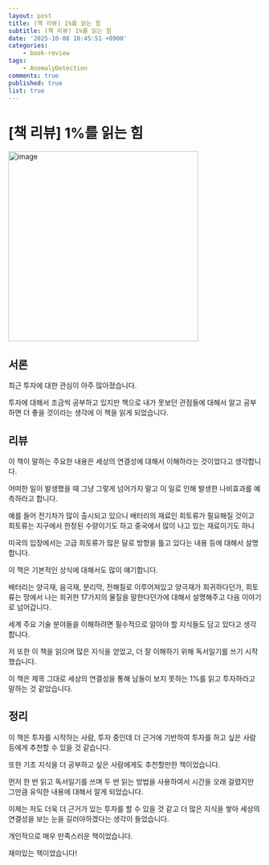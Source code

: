 ```yaml
---
layout: post
title: (책 리뷰) 1%를 읽는 힘
subtitle: (책 리뷰) 1%를 읽는 힘
date: '2025-10-08 10:45:51 +0900'
categories:
    - book-review
tags:
    - AnomalyDetection
comments: true
published: true
list: true
---
```


# [책 리뷰] 1%를 읽는 힘

<img width="378" alt="image" src="https://velog.velcdn.com/images/alswp006/post/16469169-e3e5-4883-af0d-37f54c36cfdf/image.png" />

## 서론

최근 투자에 대한 관심이 아주 많아졌습니다.

투자에 대해서 조금씩 공부하고 있지만 책으로 내가 못보던 관점들에 대해서 알고 공부하면 더 좋을 것이라는 생각에 이 책을 읽게 되었습니다.

## 리뷰

이 책이 말하는 주요한 내용은 세상의 연결성에 대해서 이해하라는 것이었다고 생각합니다.

어떠한 일이 발생했을 때 그냥 그렇게 넘어가지 말고 이 일로 인해 발생한 나비효과를 예측하라고 합니다.

예를 들어 전기차가 많이 출시되고 있으니 배터리의 재료인 희토류가 필요해질 것이고 희토류는 지구에서 한정된 수량이기도 하고 중국에서 많이 나고 있는 재료이기도 하니

미국의 입장에서는 고급 희토류가 많은 달로 방향을 틀고 있다는 내용 등에 대해서 설명합니다.

이 책은 기본적인 상식에 대해서도 많이 얘기합니다.

배터리는 양극재, 음극재, 분리막, 전해질로 이루어져있고 양극재가 희귀하다던가, 희토류는 땅에서 나는 희귀한 17가지의 물질을 말한다던가에 대해서 설명해주고 다음 이야기로 넘어갑니다.

세계 주요 기술 분야들을 이해하려면 필수적으로 알아야 할 지식들도 담고 있다고 생각합니다.

저 또한 이 책을 읽으며 많은 지식을 얻었고, 더 잘 이해하기 위해 독서일기를 쓰기 시작했습니다.

이 책은 제목 그대로 세상의 연결성을 통해 남들이 보지 못하는 1%를 읽고 투자하라고 말하는 것 같았습니다.

## 정리

이 책은 투자를 시작하는 사람, 투자 중인데 더 근거에 기반하여 투자를 하고 싶은 사람 등에게 추천할 수 있을 것 같습니다.

또한 기초 지식을 더 공부하고 싶은 사람에게도 추천할만한 책이었습니다.

먼저 한 번 읽고 독서일기를 쓰며 두 번 읽는 방법을 사용하여서 시간을 오래 걸렸지만 그만큼 유익한 내용에 대해서 알게 되었습니다.

이제는 저도 더욱 더 근거가 있는 투자를 할 수 있을 것 같고 더 많은 지식을 쌓아 세상의 연결성을 보는 눈을 길러야하겠다는 생각이 들었습니다.

개인적으로 매우 만족스러운 책이었습니다.

재미있는 책이었습니다!